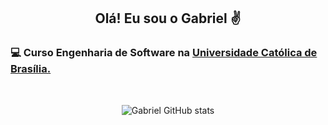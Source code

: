 <div align="center">

## Olá! Eu sou o Gabriel ✌️

</div>


###  💻 Curso Engenharia de Software na <a href="https://ucb.catolica.edu.br/portal/"> Universidade Católica de Brasília.</a>

<br>

<div align="center">

![Gabriel GitHub stats](https://github-readme-stats.vercel.app/api?username=gabrielviana&show_icons=true&theme=radical)

</div>
